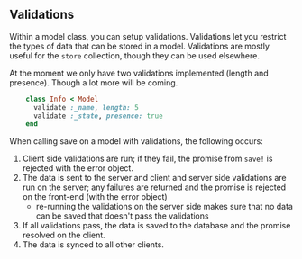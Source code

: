 ## Validations

Within a model class, you can setup validations.  Validations let you restrict the types of data that can be stored in a model.  Validations are mostly useful for the ```store``` collection, though they can be used elsewhere.

At the moment we only have two validations implemented (length and presence).  Though a lot more will be coming.

```ruby
    class Info < Model
      validate :_name, length: 5
      validate :_state, presence: true
    end
```

When calling save on a model with validations, the following occurs:

1. Client side validations are run; if they fail, the promise from ```save!``` is rejected with the error object.
2. The data is sent to the server and client and server side validations are run on the server; any failures are returned and the promise is rejected on the front-end (with the error object)
    - re-running the validations on the server side makes sure that no data can be saved that doesn't pass the validations
3. If all validations pass, the data is saved to the database and the promise resolved on the client.
4. The data is synced to all other clients.
